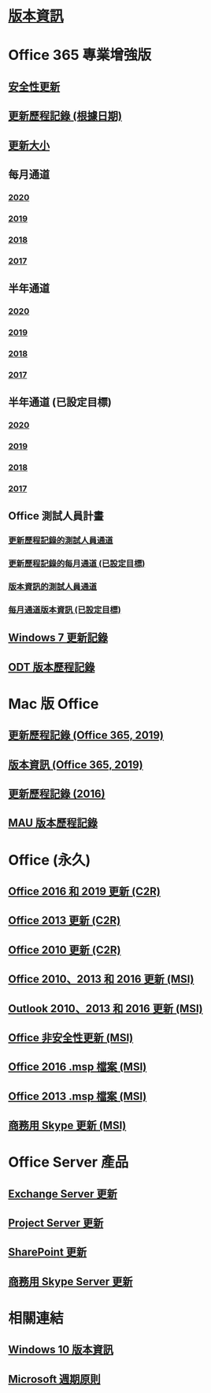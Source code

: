 # [版本資訊](release-notes-office365-proplus.md)
# Office 365 專業增強版
## [安全性更新](office365-proplus-security-updates.md)
## [更新歷程記錄 (根據日期)](update-history-office365-proplus-by-date.md)
## [更新大小](download-sizes-office365-proplus-updates.md)

## 每月通道
### [2020](monthly-channel-2020.md)
### [2019](monthly-channel-2019.md)
### [2018](monthly-channel-2018.md)
### [2017](monthly-channel-2017.md)

## 半年通道
### [2020](semi-annual-channel-2020.md)
### [2019](semi-annual-channel-2019.md)
### [2018](semi-annual-channel-2018.md)
### [2017](semi-annual-channel-2017.md)

## 半年通道 (已設定目標)
### [2020](semi-annual-channel-targeted-2020.md)
### [2019](semi-annual-channel-targeted-2019.md)
### [2018](semi-annual-channel-targeted-2018.md)
### [2017](semi-annual-channel-targeted-2017.md)

## Office 測試人員計畫  
### [更新歷程記錄的測試人員通道](update-history-office-insider.md)
### [更新歷程記錄的每月通道 (已設定目標)](update-history-monthly-channel-targeted.md)
### [版本資訊的測試人員通道](release-notes-office-insider.md)
### [每月通道版本資訊 (已設定目標)](release-notes-monthly-channel-targeted.md)

## [Windows 7 更新記錄](update-history-office-Win7.md)

## [ODT 版本歷程記錄](ODT-release-history.md)

# Mac 版 Office
## [更新歷程記錄 (Office 365, 2019)](update-history-office-for-mac.md)
## [版本資訊 (Office 365, 2019)](release-notes-office-for-mac.md)
## [更新歷程記錄 (2016)](release-notes-office-2016-mac.md)
## [MAU 版本歷程記錄](release-history-microsoft-autoupdate.md)

# Office (永久)
## [Office 2016 和 2019 更新 (C2R)](update-history-office-2019.md)
## [Office 2013 更新 (C2R)](update-history-office-2013.md)
## [Office 2010 更新 (C2R)](update-history-office-2010-click-to-run.md)
## [Office 2010、2013 和 2016 更新 (MSI)](office-updates-msi.md)
## [Outlook 2010、2013 和 2016 更新 (MSI)](outlook-updates-msi.md)
## [Office 非安全性更新 (MSI)](office-MSI-non-security-updates.md)
## [Office 2016 .msp 檔案 (MSI)](msp-files-office-2016.md)
## [Office 2013 .msp 檔案 (MSI)](msp-files-office-2013.md)
## [商務用 Skype 更新 (MSI)](https://docs.microsoft.com/SkypeForBusiness/sfb-client-updates)

# Office Server 產品
## [Exchange Server 更新](https://docs.microsoft.com/Exchange/new-features/build-numbers-and-release-dates)
## [Project Server 更新](project-server-updates.md)
## [SharePoint 更新](sharepoint-updates.md)
## [商務用 Skype Server 更新](https://docs.microsoft.com/SkypeForBusiness/sfb-server-updates)

# 相關連結
## [Windows 10 版本資訊](https://www.microsoft.com/itpro/windows-10/release-information)
## [Microsoft 週期原則](https://support.microsoft.com/lifecycle)
